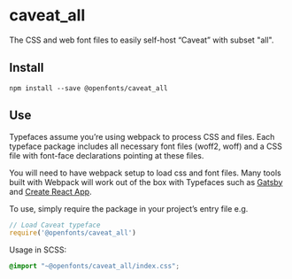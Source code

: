 
# caveat_all

The CSS and web font files to easily self-host “Caveat” with subset "all".

## Install

`npm install --save @openfonts/caveat_all`

## Use

Typefaces assume you’re using webpack to process CSS and files. Each typeface
package includes all necessary font files (woff2, woff) and a CSS file with
font-face declarations pointing at these files.

You will need to have webpack setup to load css and font files. Many tools built
with Webpack will work out of the box with Typefaces such as [Gatsby](https://github.com/gatsbyjs/gatsby)
and [Create React App](https://github.com/facebookincubator/create-react-app).

To use, simply require the package in your project’s entry file e.g.

```javascript
// Load Caveat typeface
require('@openfonts/caveat_all')
```

Usage in SCSS:
```scss
@import "~@openfonts/caveat_all/index.css";
```
